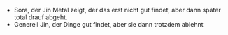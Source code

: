 - Sora, der Jin Metal zeigt, der das erst nicht gut findet, aber dann später total drauf abgeht.    
- Generell Jin, der Dinge gut findet, aber sie dann trotzdem ablehnt